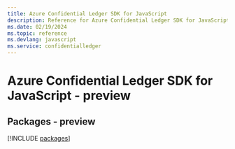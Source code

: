 ```yaml
---
title: Azure Confidential Ledger SDK for JavaScript
description: Reference for Azure Confidential Ledger SDK for JavaScript
ms.date: 02/19/2024
ms.topic: reference
ms.devlang: javascript
ms.service: confidentialledger
---
```

# Azure Confidential Ledger SDK for JavaScript - preview
## Packages - preview
[!INCLUDE [packages](confidential-ledger-index.md)]